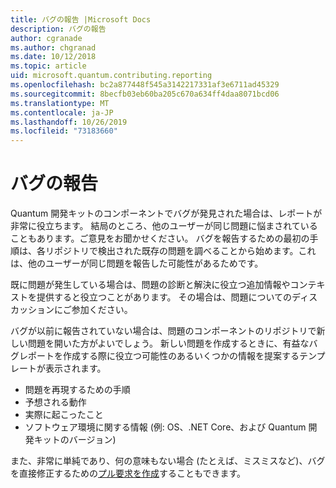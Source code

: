 ```yaml
---
title: バグの報告 |Microsoft Docs
description: バグの報告
author: cgranade
ms.author: chgranad
ms.date: 10/12/2018
ms.topic: article
uid: microsoft.quantum.contributing.reporting
ms.openlocfilehash: bc2a877448f545a3142217331af3e6711ad45329
ms.sourcegitcommit: 8becfb03eb60ba205c670a634ff4daa8071bcd06
ms.translationtype: MT
ms.contentlocale: ja-JP
ms.lasthandoff: 10/26/2019
ms.locfileid: "73183660"
---
```

# <a name="reporting-bugs"></a>バグの報告 #

Quantum 開発キットのコンポーネントでバグが発見された場合は、レポートが非常に役立ちます。
結局のところ、他のユーザーが同じ問題に悩まされていることもあります。ご意見をお聞かせください。
バグを報告するための最初の手順は、各リポジトリで検出された既存の問題を調べることから始めます。これは、他のユーザーが同じ問題を報告した可能性があるためです。

既に問題が発生している場合は、問題の診断と解決に役立つ追加情報やコンテキストを提供すると役立つことがあります。
その場合は、問題についてのディスカッションにご参加ください。

バグが以前に報告されていない場合は、問題のコンポーネントのリポジトリで新しい問題を開いた方がよいでしょう。
新しい問題を作成するときに、有益なバグレポートを作成する際に役立つ可能性のあるいくつかの情報を提案するテンプレートが表示されます。

- 問題を再現するための手順
- 予想される動作
- 実際に起こったこと
- ソフトウェア環境に関する情報 (例: OS、.NET Core、および Quantum 開発キットのバージョン)

また、非常に単純であり、何の意味もない場合 (たとえば、ミスミスなど)、バグを直接修正するための[プル要求を作成](https://help.github.com/articles/about-pull-requests/)することもできます。

